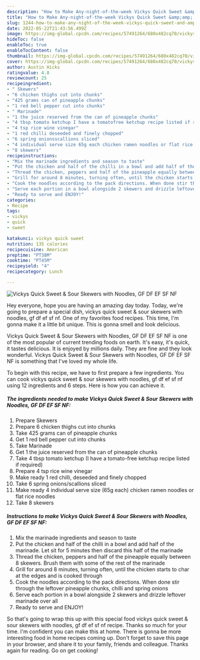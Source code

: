 ```yaml
---
description: "How to Make Any-night-of-the-week Vickys Quick Sweet &amp;amp; Sour Skewers with Noodles, GF DF EF SF NF"
title: "How to Make Any-night-of-the-week Vickys Quick Sweet &amp;amp; Sour Skewers with Noodles, GF DF EF SF NF"
slug: 1244-how-to-make-any-night-of-the-week-vickys-quick-sweet-and-amp-sour-skewers-with-noodles-gf-df-ef-sf-nf
date: 2022-05-22T21:43:56.499Z
image: https://img-global.cpcdn.com/recipes/57491264/680x482cq70/vickys-quick-sweet-sour-skewers-with-noodles-gf-df-ef-sf-nf-recipe-main-photo.jpg
hideToc: false
enableToc: true
enableTocContent: false
thumbnail: https://img-global.cpcdn.com/recipes/57491264/680x482cq70/vickys-quick-sweet-sour-skewers-with-noodles-gf-df-ef-sf-nf-recipe-main-photo.jpg
cover: https://img-global.cpcdn.com/recipes/57491264/680x482cq70/vickys-quick-sweet-sour-skewers-with-noodles-gf-df-ef-sf-nf-recipe-main-photo.jpg
author: Austin Hicks
ratingvalue: 4.8
reviewcount: 25
recipeingredient:
- " Skewers"
- "6 chicken thighs cut into chunks"
- "425 grams can of pineapple chunks"
- "1 red bell pepper cut into chunks"
- " Marinade"
- "1 the juice reserved from the can of pineapple chunks"
- "4 tbsp tomato ketchup I have a tomatofree ketchup recipe listed if required"
- "4 tsp rice wine vinegar"
- "1 red chilli deseeded and finely chopped"
- "6 spring onionsscallions sliced"
- "4 individual serve size 65g each chicken ramen noodles or flat rice noodles"
- "8 skewers"
recipeinstructions:
- "Mix the marinade ingredients and season to taste"
- "Put the chicken and half of the chilli in a bowl and add half of the marinade. Let sit for 5 minutes then discard this half of the marinade"
- "Thread the chicken, peppers and half of the pineapple equally between 8 skewers. Brush them with some of the rest of the marinade"
- "Grill for around 8 minutes, turning often, until the chicken starts to char at the edges and is cooked through"
- "Cook the noodles according to the pack directions. When done stir through the leftover pineapple chunks, chilli and spring onions"
- "Serve each portion in a bowl alongside 2 skewers and drizzle leftover marinade over all"
- "Ready to serve and ENJOY!"
categories:
- Recipe
tags:
- vickys
- quick
- sweet

katakunci: vickys quick sweet 
nutrition: 135 calories
recipecuisine: American
preptime: "PT38M"
cooktime: "PT45M"
recipeyield: "4"
recipecategory: Lunch

---
```



![Vickys Quick Sweet &amp; Sour Skewers with Noodles, GF DF EF SF NF](https://img-global.cpcdn.com/recipes/57491264/680x482cq70/vickys-quick-sweet-sour-skewers-with-noodles-gf-df-ef-sf-nf-recipe-main-photo.jpg)

Hey everyone, hope you are having an amazing day today. Today, we're going to prepare a special dish, vickys quick sweet &amp; sour skewers with noodles, gf df ef sf nf. One of my favorites food recipes. This time, I'm gonna make it a little bit unique. This is gonna smell and look delicious.

Vickys Quick Sweet &amp; Sour Skewers with Noodles, GF DF EF SF NF is one of the most popular of current trending foods on earth. It's easy, it's quick, it tastes delicious. It is enjoyed by millions daily. They are fine and they look wonderful. Vickys Quick Sweet &amp; Sour Skewers with Noodles, GF DF EF SF NF is something that I've loved my whole life.




To begin with this recipe, we have to first prepare a few ingredients. You can cook vickys quick sweet &amp; sour skewers with noodles, gf df ef sf nf using 12 ingredients and 6 steps. Here is how you can achieve it.

<!--inarticleads1-->

##### The ingredients needed to make Vickys Quick Sweet &amp; Sour Skewers with Noodles, GF DF EF SF NF:

1. Prepare  Skewers
1. Prepare 6 chicken thighs cut into chunks
1. Take 425 grams can of pineapple chunks
1. Get 1 red bell pepper cut into chunks
1. Take  Marinade
1. Get 1 the juice reserved from the can of pineapple chunks
1. Take 4 tbsp tomato ketchup (I have a tomato-free ketchup recipe listed if required)
1. Prepare 4 tsp rice wine vinegar
1. Make ready 1 red chilli, deseeded and finely chopped
1. Take 6 spring onions/scallions sliced
1. Make ready 4 individual serve size (65g each) chicken ramen noodles or flat rice noodles
1. Take 8 skewers




<!--inarticleads2-->

##### Instructions to make Vickys Quick Sweet &amp; Sour Skewers with Noodles, GF DF EF SF NF:

1. Mix the marinade ingredients and season to taste
1. Put the chicken and half of the chilli in a bowl and add half of the marinade. Let sit for 5 minutes then discard this half of the marinade
1. Thread the chicken, peppers and half of the pineapple equally between 8 skewers. Brush them with some of the rest of the marinade
1. Grill for around 8 minutes, turning often, until the chicken starts to char at the edges and is cooked through
1. Cook the noodles according to the pack directions. When done stir through the leftover pineapple chunks, chilli and spring onions
1. Serve each portion in a bowl alongside 2 skewers and drizzle leftover marinade over all
1. Ready to serve and ENJOY!



So that's going to wrap this up with this special food vickys quick sweet &amp; sour skewers with noodles, gf df ef sf nf recipe. Thanks so much for your time. I'm confident you can make this at home. There is gonna be more interesting food in home recipes coming up. Don't forget to save this page in your browser, and share it to your family, friends and colleague. Thanks again for reading. Go on get cooking!
